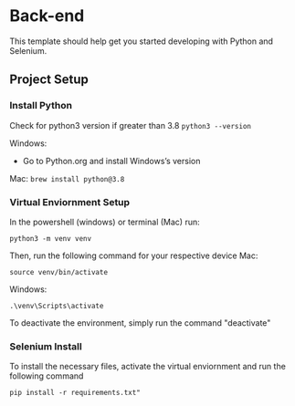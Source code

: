 # Back-end

This template should help get you started developing with Python and Selenium.

## Project Setup

### Install Python
Check for python3 version if greater than 3.8
    ```
    python3 --version
    ```

Windows: 
- Go to Python.org and install Windows’s version

Mac:
    ```
    brew install python@3.8
    ```


### Virtual Enviornment Setup
In the powershell (windows) or terminal (Mac) run:
```
python3 -m venv venv
```
Then, run the following command for your respective device
Mac:
```
source venv/bin/activate 
```
Windows:
```
.\venv\Scripts\activate 
```

To deactivate the environment, simply run the command "deactivate"



### Selenium Install
To install the necessary files, activate the virtual enviornment and run the following command
```
pip install -r requirements.txt"
```
